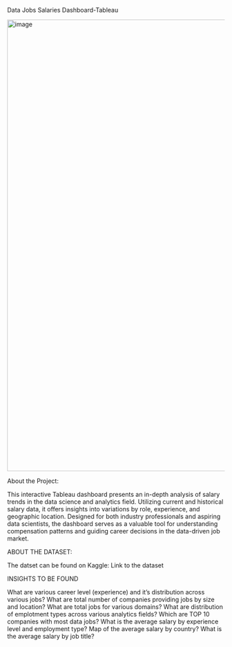 Data Jobs Salaries Dashboard-Tableau

<img width="1044" alt="image" src="https://github.com/user-attachments/assets/e14b2601-6068-4d28-9afa-823736bf9dee" />


About the Project:

This interactive Tableau dashboard presents an in-depth analysis of salary trends in the data science and analytics field. Utilizing current and historical salary data, it offers insights into variations by role, experience, and geographic location. Designed for both industry professionals and aspiring data scientists, the dashboard serves as a valuable tool for understanding compensation patterns and guiding career decisions in the data-driven job market.

ABOUT THE DATASET:

The datset can be found on Kaggle: Link to the dataset

INSIGHTS TO BE FOUND

What are various career level (experience) and it’s distribution across various jobs?
What are total number of companies providing jobs by size and location?
What are total jobs for various domains?
What are distribution of emplotment types across various analytics fields?
Which are TOP 10 companies with most data jobs?
What is the average salary by experience level and employment type?
Map of the average salary by country?
What is the average salary by job title?
